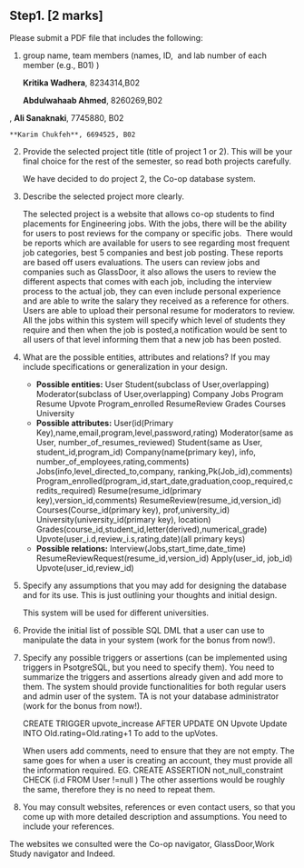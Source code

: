 
## Step1. [2 marks]

Please submit a PDF file that includes the following:

1. group name, team members (names, ID,  and lab number of each member (e.g., B01) )

    **Kritika Wadhera**, 8234314,B02
    
    **Abdulwahaab Ahmed**, 8260269,B02
    
,    **Ali Sanaknaki**,  7745880, B02
    
    **Karim Chukfeh**, 6694525, B02

2. Provide the selected project title (title of project 1 or 2). This will be your final choice for the rest of the semester, so read both projects carefully. 

    We have decided to do project 2, the Co-op database system.

3. Describe the selected project more clearly. 

    The selected project is a website that allows co-op students to find placements for Engineering jobs. With the jobs, there will be the ability for users to post reviews for the company or specific jobs.  There would be reports which are available for users to see regarding most frequent job categories, best 5 companies and best job posting. These reports are based off users evaluations. The users can review jobs and companies such as GlassDoor, it also allows the users to review the different aspects that comes with each job, including the interview process to the actual job, they can even include personal experience and are able to write the salary they received as a reference for others. Users are able to upload their personal resume for moderators to review. All the jobs within this system will specify which level of students they require and then when the job is posted,a notification would be sent to all users of that level informing them that a new job has been posted.

4. What are the possible entities, attributes and relations? If you may include specifications or generalization in your design.  
    - **Possible entities:**
    User
    Student(subclass of User,overlapping)
    Moderator(subclass of User,overlapping)
    Company
    Jobs
    Program
    Resume
    Upvote
    Program_enrolled
    ResumeReview
    Grades
    Courses 
    University
    - **Possible attributes:**
    User(id(Primary Key),name,email,program,level,password,rating)
    Moderator(same as User, number_of_resumes_reviewed)
    Student(same as User, student_id,program_id) 
    Company(name(primary key), info, number_of_employees,rating,comments)
    Jobs(info,level_directed_to,company, ranking,Pk(Job_id),comments)
    Program_enrolled(program_id,start_date,graduation,coop_required,credits_required)
    Resume(resume_id(primary key),version_id,comments)
    ResumeReview(resume_id,version_id)
    Courses(Course_id(primary key), prof,university_id)
    University(university_id(primary key), location)
    Grades(course_id,student_id,letter(derived),numerical_grade)
    Upvote(user_i.d,review_i.s,rating,date)(all primary keys)
    - **Possible relations:**
    Interview(Jobs,start_time,date_time)
    ResumeReviewRequest(resume_id,version_id)
    Apply(user_id, job_id)
    Upvote(user_id,review_id)

5. Specify any assumptions that you may add for designing the database and for its use. This is just outlining your thoughts and initial design.  

    This system will be used for different universities.

6. Provide the initial list of possible SQL DML that a user can use to manipulate the data in your system (work for the bonus from now!). 

7. Specify any possible triggers or assertions (can be implemented using triggers in PsotgreSQL, but you need to specify them). You need to summarize the triggers and assertions already given and add more to them. The system should provide functionalities for both regular users and admin user of the system. TA is not your database administrator (work for the bonus from now!). 

    CREATE TRIGGER upvote_increase
    AFTER UPDATE ON Upvote
    Update INTO Old.rating=Old.rating+1
    To add to the upVotes.
    
    When users add comments, need to ensure that they are not empty. The same goes for when a user is creating an account, they must provide all the information required. EG.
    CREATE ASSERTION not_null_constraint
    CHECK (i.d FROM User !=null ) 
    The other assertions would be roughly the same, therefore they is no need to repeat them.


8. You may consult websites, references or even contact users, so that you come up with more detailed description and assumptions. You need to include your references. 

 The websites we consulted were the Co-op navigator, GlassDoor,Work Study navigator and Indeed.
